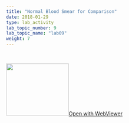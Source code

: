 ```yaml
---
title: "Normal Blood Smear for Comparison"
date: 2018-01-29
type: lab_activity
lab_topic_number: 9
lab_topic_name: "lab09"
weight: 7
---
```

<div class="entrybody">
<p><br clear="all"></p>

<div class="thumbnail"><a href="https://pathologylab.ctl.columbia.edu/slides/slideheme_path_07/" target="_blank"><img alt="" src="/assets/images/slide_hemepath7.jpg" width="170" height="142" class="mt-image-left"></a><a href="https://pathologylab.ctl.columbia.edu/slides/slideheme_path_07/" target="_blank">Open with WebViewer</a></div>
						
</div>
